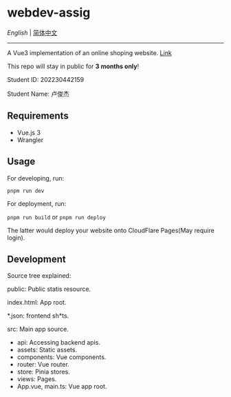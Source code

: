 # webdev-assig

*English* | [简体中文](https://github.com/Jay-716/webdev-assig/blob/master/README.zh-CN.md)

---

A Vue3 implementation of an online shoping website. [Link](https://webdev-assig.pages.dev/)

This repo will stay in public for **3 months only**!

Student ID: 202230442159

Student Name: 卢俊杰


## Requirements

 - Vue.js 3
 - Wrangler


## Usage

For developing, run:

`pnpm run dev`

For deployment, run:

`pnpm run build` or `pnpm run deploy`

The latter would deploy your website onto CloudFlare Pages(May require login).


## Development

Source tree explained:

public: Public statis resource.

index.html: App root.

\*.json: frontend sh\*ts.

src: Main app source.

 - api: Accessing backend apis.
 - assets: Static assets.
 - components: Vue components.
 - router: Vue router.
 - store: Pinia stores.
 - views: Pages.
 - App.vue, main.ts: Vue app root.

